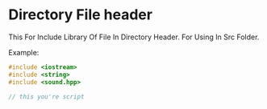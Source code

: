 # Directory File header

This For Include Library Of File In Directory Header.
For Using In Src Folder.

Example:
```cpp
#include <iostream>
#include <string>
#include <sound.hpp>

// this you're script
```